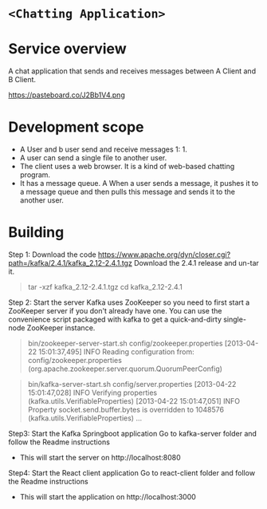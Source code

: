 # `<Chatting Application>`

# Service overview

A chat application that sends and receives messages between A Client and B Client.

https://pasteboard.co/J2Bb1V4.png

# Development scope

- A User and b user send and receive messages 1: 1.
- A user can send a single file to another user.
- The client uses a web browser. It is a kind of web-based chatting program.
- It has a message queue. A When a user sends a message, it pushes it to a message queue and then pulls this message and sends it to the another user.

# Building

Step 1: Download the code https://www.apache.org/dyn/closer.cgi?path=/kafka/2.4.1/kafka_2.12-2.4.1.tgz
Download the 2.4.1 release and un-tar it.

> tar -xzf kafka_2.12-2.4.1.tgz
> cd kafka_2.12-2.4.1

Step 2: Start the server
Kafka uses ZooKeeper so you need to first start a ZooKeeper server if you don't already have one. You can use the convenience script packaged with kafka to get a quick-and-dirty single-node ZooKeeper instance.

> bin/zookeeper-server-start.sh config/zookeeper.properties
> [2013-04-22 15:01:37,495] INFO Reading configuration from: config/zookeeper.properties (org.apache.zookeeper.server.quorum.QuorumPeerConfig)

> bin/kafka-server-start.sh config/server.properties
> [2013-04-22 15:01:47,028] INFO Verifying properties (kafka.utils.VerifiableProperties)
> [2013-04-22 15:01:47,051] INFO Property socket.send.buffer.bytes is overridden to 1048576 (kafka.utils.VerifiableProperties)
> ...

Step3: Start the Kafka Springboot application
Go to kafka-server folder and follow the Readme instructions

- This will start the server on http://localhost:8080

Step4: Start the React client application
Go to react-client folder and follow the Readme instructions

- This will start the application on http://localhost:3000
